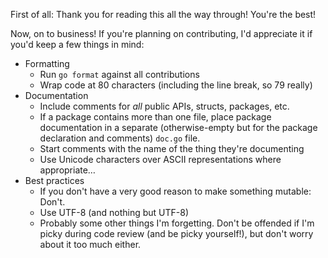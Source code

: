 First of all: Thank you for reading this all the way through! You're the best!

Now, on to business! If you're planning on contributing, I'd appreciate it if
you'd keep a few things in mind:

  * Formatting
    * Run `go format` against all contributions
    * Wrap code at 80 characters (including the line break, so 79 really)
  * Documentation
    * Include comments for *all* public APIs, structs, packages, etc.
    * If a package contains more than one file, place package documentation in
      a separate (otherwise-empty but for the package declaration and comments)
      `doc.go` file.
    * Start comments with the name of the thing they're documenting
    * Use Unicode characters over ASCII representations where appropriate…
  * Best practices
    * If you don't have a very good reason to make something mutable: Don't.
    * Use UTF-8 (and nothing but UTF-8)
    * Probably some other things I'm forgetting. Don't be offended if I'm picky
      during code review (and be picky yourself!), but don't worry about it too
      much either.
